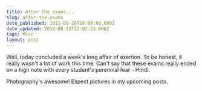 ```yaml
---
title: After the exams...
slug: after-the-exams
date_published: 2011-09-20T18:09:00.000Z
date_updated: 2018-08-13T22:02:23.000Z
tags: Misc
layout: post
---
```


Well, today concluded a week's long affair of exertion. To be honest, it really wasn't a lot of work this time. Can't say that these exams really ended on a high note with every student's perennial fear - Hindi.

Photography's awesome! Expect pictures in my upcoming posts.
